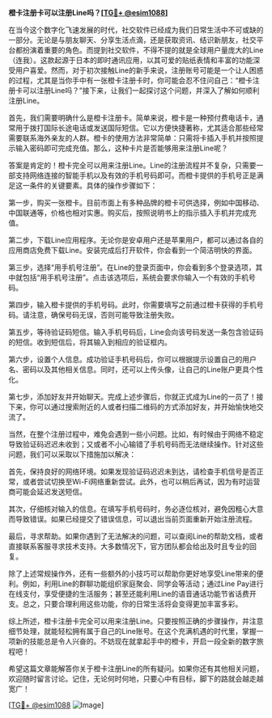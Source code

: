 **橙卡注册卡可以注册Line吗？[[TG💪+ @esim1088](https://t.me/s/esim1088)]**

在当今这个数字化飞速发展的时代，社交软件已经成为我们日常生活中不可或缺的一部分。无论是与朋友聊天、分享生活点滴，还是获取资讯、结识新朋友，社交平台都扮演着重要的角色。而提到社交软件，不得不提的就是全球用户量庞大的Line（连我）。这款起源于日本的即时通讯应用，以其可爱的贴纸表情和丰富的功能深受用户喜爱。然而，对于初次接触Line的新手来说，注册账号可能是一个让人困惑的过程，尤其是当你手中有一张橙卡注册卡时，你可能会忍不住问自己：“橙卡注册卡可以注册Line吗？”接下来，让我们一起探讨这个问题，并深入了解如何顺利注册Line。

首先，我们需要明确什么是橙卡注册卡。简单来说，橙卡是一种预付费电话卡，通常用于拨打国际长途电话或发送国际短信。它以方便快捷著称，尤其适合那些经常需要联系海外亲友的人群。橙卡的使用方法非常简单：只需将卡插入手机并按照提示输入密码即可完成充值。那么，这种卡片是否能够用来注册Line呢？

答案是肯定的！橙卡完全可以用来注册Line。Line的注册流程并不复杂，只需要一部支持网络连接的智能手机以及有效的手机号码即可。而橙卡提供的手机号正是满足这一条件的关键要素。具体的操作步骤如下：

第一步，购买一张橙卡。目前市面上有多种品牌的橙卡可供选择，例如中国移动、中国联通等，价格也相对实惠。购买后，按照说明书上的指示插入手机并完成充值。

第二步，下载Line应用程序。无论你是安卓用户还是苹果用户，都可以通过各自的应用商店免费下载Line。安装完成后打开软件，你会看到一个简洁明快的界面。

第三步，选择“用手机号注册”。在Line的登录页面中，你会看到多个登录选项，其中就包括“用手机号注册”。点击该选项后，系统会要求你输入一个有效的手机号码。

第四步，输入橙卡提供的手机号码。此时，你需要填写之前通过橙卡获得的手机号码。请注意，确保号码无误，否则可能导致注册失败。

第五步，等待验证码短信。输入手机号码后，Line会向该号码发送一条包含验证码的短信。收到短信后，将其输入到相应的验证框内。

第六步，设置个人信息。成功验证手机号码后，你可以根据提示设置自己的用户名、密码以及其他相关信息。同时，还可以上传头像，让自己的Line账户更具个性化。

第七步，添加好友并开始聊天。完成上述步骤后，你就正式成为Line的一员了！接下来，你可以通过搜索附近的人或者扫描二维码的方式添加好友，并开始愉快地交流了。

当然，在整个注册过程中，难免会遇到一些小问题。比如，有时候由于网络不稳定导致验证码迟迟未收到；又或者不小心输错了手机号码而无法继续操作。针对这些问题，我们可以采取以下措施加以解决：

首先，保持良好的网络环境。如果发现验证码迟迟未到达，请检查手机信号是否正常，或者尝试切换至Wi-Fi网络重新尝试。此外，也可以稍后再试，因为有时运营商可能会延迟发送短信。

其次，仔细核对输入的信息。在填写手机号码时，务必逐位核对，避免因粗心大意而导致错误。如果已经提交了错误信息，可以退出当前页面重新开始注册流程。

最后，寻求帮助。如果你遇到了无法解决的问题，可以查阅Line的帮助文档，或者直接联系客服寻求技术支持。大多数情况下，官方团队都会给出及时且专业的回复。

除了上述常规操作外，还有一些额外的小技巧可以帮助你更好地享受Line带来的便利。例如，利用Line的群聊功能组织家庭聚会、同学会等活动；通过Line Pay进行在线支付，享受便捷的生活服务；甚至还能利用Line的语音通话功能节省话费开支。总之，只要合理利用这些功能，你的日常生活将会变得更加丰富多彩。

综上所述，橙卡注册卡完全可以用来注册Line。只要按照正确的步骤操作，并注意细节处理，就能轻松拥有属于自己的Line账号。在这个充满机遇的时代里，掌握一项新的技能总是令人兴奋的。不妨现在就拿起手中的橙卡，开启一段全新的数字旅程吧！

希望这篇文章能解答你关于橙卡注册Line的所有疑问。如果你还有其他相关问题，欢迎随时留言讨论。记住，无论何时何地，只要心中有目标，脚下的路就会越走越宽广！

[[TG💪+ @esim1088](https://t.me/s/esim1088) ![Image](https://i.postimg.cc/4NQfJmqS/Snipaste-2025-05-13-00-14-12.png)]